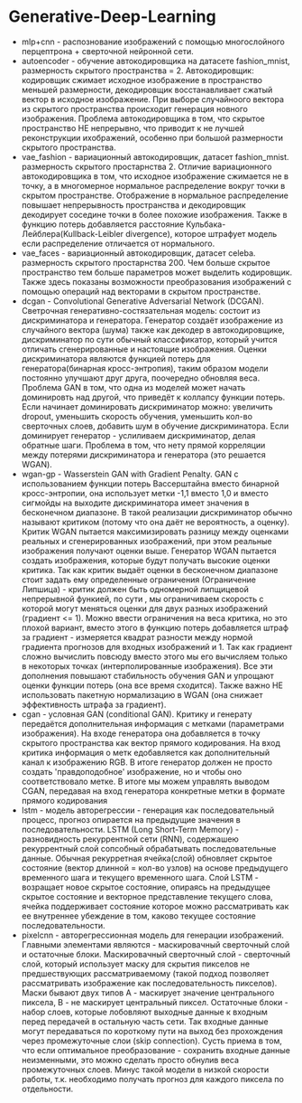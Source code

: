 # Generative-Deep-Learning

* mlp+cnn - распознование изображений с помощью многослойного перцептрона + сверточной нейронной сети.
* autoencoder - обучение автокодировщика на датасете fashion_mnist, размерность скрытого пространства = 2.
  Автокодировщик: кодировщик сжимает исходное изображение в пространство меньшей размерности, декодировщик восстанавливает сжатый вектор в исходное изображение.
  При выборе случайноого вектора из скрытого пространства происходит генерация новного изображения.
  Проблема автокодировщика в том, что скрытое пространство НЕ непрерывно, что приводит к не лучшей реконструкции ихображений, особенно при большой размерности скрытого пространства.
* vae_fashion - вариационный автокодировщик, датасет fashion_mnist. размерность скрытого простарнства 2.
  Отличие вариационного автокодировщика в том, что исходное изображение сжимается не в точку, а в многомерное нормальное распределение вокруг точки в скрытом пространстве.
  Отображение в нормальное распределение повышает непрерывность пространства и декодировщик декодирует соседине точки в более похожие изображения.
  Также в функцию потерь добавляется расстояние Кульбака-Лейблера(Kullback-Leibler divergence), которое штрафует модель если распределение отличается от нормального.
* vae_faces - вариационный автокодировщик, датасет celeba. размерность скрытого простарнства 200.
  Чем больше скрытое пространство тем больше параметров может выделить кодировщик.
  Также здесь показаны возможности преобразования изображений с помощью операций над векторами в скрытом пространстве.
* dcgan - Convolutional Generative Adversarial Network (DCGAN). Светрочная генеративно-состязательная модель: состоит из дискриминатора и генератора.
  Генератор создаёт изображение из случайного вектора (шума) также как декодер в автокодировщике, дискриминатор по сути обычный классификатор,
  который учится отличать сгенерированные и настоящие изображения. Оценки дискриминатора являются функцией потерь для генератора(бинарная кросс-энтропия), таким образом модели постоянно
  улучшают друг друга, поочередно обновляя веса. Проблема GAN в том, что одна из моделей может начать доминировть над другой, что приведёт к коллапсу функции потерь. Если начинает доминировать дискриминатор можно:
  увеличить dropout, уменьшить скорость обучения, уменьшить кол-во сверточных слоев, добавить шум в обучение дискриминатора. Если доминирует генератор - услиливаем дискриминатор, делая обратные шаги.
  Проблема в том, что нету прямой корреляции между потерями дискриминатора и генератора (это решается WGAN).
* wgan-gp - Wasserstein GAN  with Gradient Penalty. GAN с использованием функции потерь Вассерштайна вместо бинарной кросс-энтропии, она использует метки -1,1 вместо 1,0 и вместо сигмойды на выходите дискриминатора имеет значения в бесконечном диапазоне. В такой реализации дискриминатор обычно называют критиком (потому что она даёт не вероятность, а оценку). Критик WGAN пытается максимизировать разницу между оценками реальных и сгенерированных изображений, при этом реальные изображения получают оценки выше. Генератор WGAN пытается создать изображения, которые будут получать высокие оценки критика. Так как критик выдаёт оценки в бесконечном диапазоне стоит задать ему определенные ограничения (Ограничение Липшица) - критик должен быть одномерной липщицевой непрерывной функией, по сути , мы ограничиваем скорость с которой могут меняться оценки для двух разных изображений (градиент <= 1). Можно ввести ограничения на веса критика, но это плохой вариант, вместо этого в функцию потерь добавляется штраф за градиент - измеряется квадрат разности между нормой градиента прогнозов для входных изображений и 1. Так как градиент сложно вычислить повсюду вместо этого мы его вычисляем только в некоторых точках (интерполированные изображения). Все эти дополнения повышают стабильность обучения GAN и упрощают оценки функции потерь (она все время сходится). Также важно НЕ использовать пакетную нормализацию в WGAN (она снижает эффективность штрафа за градиент).
* cgan - условная GAN (conditional GAN). Критику и генерату передаётся дополнительная информация с метками (параметрами изображения). На входе генератора она добавляется в точку скрытого пространства как вектор прямого кодирования.
  На вход критика информация о метк едобавляется как дополнительный канал к изображению RGB. В итоге генератор должен не просто создать 'правдоподобное' изображение, но и чтобы оно соответствовало метке.
  В итоге мы можем управлять выводом CGAN, передавая на вход генератора конкретные метки в формате прямого кодирования
* lstm - модель авторегрессии - генерация как последовательный процесс, прогноз опирается на предыдущие значения в последовательности. LSTM (Long Short-Term Memory) - разновидность рекуррентной сети (RNN), содержашею рекуррентный слой
  сопсобный обрабатывать последовательные данные. Обычная рекурретная ячейка(слой) обновляет скрытое состояние (вектор длинной = кол-во узлов) на основе предыдущего временного шага и текущего временного шага.
  Слой LSTM - возращает новое скрытое состояние, опираясь на предыдущее скрытое состояние и векторное представление текущего слова, ячейка поддерживает состояние которое можно рассматривать как ее внутреннее убеждение в том, каково текущее 
  состояние последовательности.
* pixelcnn - авторегрессионная модель для генерации изображений. Главными элементами являются - маскировачный сверточный слой и остаточные блоки. Маскировачный сверточный слой - сверточный слой, который использует маску для скрытия пикселов
  не предшествующих рассматриваемому (такой подход позволяет рассматривать изображение как последовательность пикселов). Маски бывают двух типов А - маскирует значение центрального пиксела, B - не маскирует центральный пиксел.
  Остаточные блоки - набор слоев, которые лобовляют выходные данные к входным перед передачей в остальную часть сети. Так входные данные могут передаваться по короткому пути на выход без прохождения через промежуточные слои (skip connection).
  Сусть приема в том, что если оптимальное преобразование - сохранить входные данные неизменными, это можно сделать просто обнулив веса промежуточных слоев. Минус такой модели в низкой скорости работы, т.к. необходимо получать прогноз для 
  каждого пиксела по отдельности.

